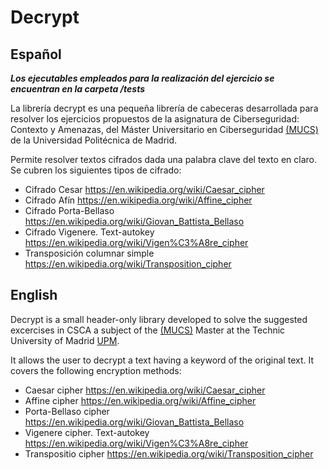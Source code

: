 # Decrypt
## Español
**_Los ejecutables empleados para la realización del ejercicio se encuentran en la carpeta /tests_**

La librería decrypt es una pequeña librería de cabeceras desarrollada para resolver los ejercicios propuestos de la asignatura de Ciberseguridad: Contexto y Amenazas, del Máster Universitario en Ciberseguridad [(MUCS)](http://masterciberseguridad.etsit.upm.es/) de la Universidad Politécnica de Madrid.

Permite resolver textos cifrados dada una palabra clave del texto en claro. Se cubren los siguientes tipos de cifrado:
- Cifrado Cesar https://en.wikipedia.org/wiki/Caesar_cipher
- Cifrado Afín https://en.wikipedia.org/wiki/Affine_cipher
- Cifrado Porta-Bellaso https://en.wikipedia.org/wiki/Giovan_Battista_Bellaso
- Cifrado Vigenere. Text-autokey https://en.wikipedia.org/wiki/Vigen%C3%A8re_cipher
- Transposición columnar simple https://en.wikipedia.org/wiki/Transposition_cipher
## English
Decrypt is a small header-only library developed to solve the suggested excercises in CSCA a subject of the [(MUCS)](http://masterciberseguridad.etsit.upm.es/) Master at the Technic University of Madrid [UPM](http://www.upm.es/internacional).

It allows the user to decrypt a text having a keyword of the original text. It covers the following encryption methods:
- Caesar cipher https://en.wikipedia.org/wiki/Caesar_cipher
- Affine cipher https://en.wikipedia.org/wiki/Affine_cipher
- Porta-Bellaso cipher https://en.wikipedia.org/wiki/Giovan_Battista_Bellaso
- Vigenere cipher. Text-autokey https://en.wikipedia.org/wiki/Vigen%C3%A8re_cipher
- Transpositio cipher  https://en.wikipedia.org/wiki/Transposition_cipher
